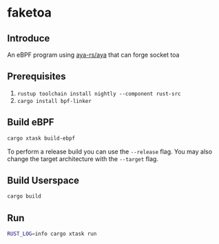 # faketoa

## Introduce

An eBPF program using [aya-rs/aya](https://github.com/aya-rs/aya) that can forge socket toa

## Prerequisites

1. `rustup toolchain install nightly --component rust-src`
2. `cargo install bpf-linker`

## Build eBPF

```bash
cargo xtask build-ebpf
```

To perform a release build you can use the `--release` flag.
You may also change the target architecture with the `--target` flag.

## Build Userspace

```bash
cargo build
```

## Run

```bash
RUST_LOG=info cargo xtask run
```
